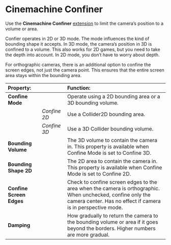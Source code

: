# Cinemachine Confiner

Use the __Cinemachine Confiner__ [extension](CinemachineVirtualCameraExtensions.html) to limit the camera’s position to a volume or area.

Confier operates in 2D or 3D mode.  The mode influences the kind of bounding shape it accepts. In 3D mode, the camera’s position in 3D is confined to a volume.  This also works for 2D games, but you need to take the depth into account.  In 2D mode, you don’t have to worry about depth.

For orthographic cameras, there is an additional option to confine the screen edges, not just the camera point.  This ensures that the entire screen area stays within the bounding area.

| **Property:** || **Function:** |
|:---|:---|:---|
| __Confine Mode__ || Operate using a 2D bounding area or a 3D bounding volume. |
| | _Confine 2D_ | Use a Collider2D bounding area. |
| | _Confine 3D_ | Use a 3D Collider bounding volume. |
| __Bounding Volume__ || The 3D volume to contain the camera in. This property is available when Confine Mode is set to Confine 3D. |
| __Bounding Shape 2D__ || The 2D area to contain the camera in. This property is available when Confine Mode is set to Confine 2D. |
| __Confine Screen Edges__ || Check to confine screen edges to the area when the camera is orthographic. When unchecked, confine only the camera center.  Has no effect if camera is in perspective mode. |
| __Damping__ || How gradually to return the camera to the bounding volume or area if it goes beyond the borders. Higher numbers are more gradual. |


